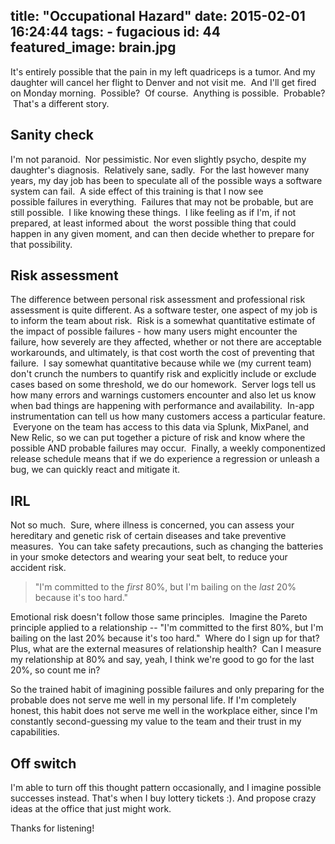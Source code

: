 title: "Occupational Hazard"
date: 2015-02-01 16:24:44
tags:
	- fugacious
id: 44
featured_image: brain.jpg
---

It's entirely possible that the pain in my left quadriceps is a tumor. And my daughter will cancel her flight to Denver and not visit me.  And I'll get fired on Monday morning.  Possible?  Of course.  Anything is possible.  Probable?  That's a different story.

## Sanity check
I'm not paranoid.  Nor pessimistic. Nor even slightly psycho, despite my daughter's diagnosis.  Relatively sane, sadly.  For the last however many years, my day job has been to speculate all of the possible ways a software system can fail.  A side effect of this training is that I now see possible failures in everything.  Failures that may not be probable, but are still possible.  I like knowing these things.  I like feeling as if I'm, if not prepared, at least informed about  the worst possible thing that could happen in any given moment, and can then decide whether to prepare for that possibility.

## Risk assessment
The difference between personal risk assessment and professional risk assessment is quite different. As a software tester, one aspect of my job is to inform the team about risk.  Risk is a somewhat quantitative estimate of the impact of possible failures - how many users might encounter the failure, how severely are they affected, whether or not there are acceptable workarounds, and ultimately, is that cost worth the cost of preventing that failure.  I say somewhat quantitative because while we (my current team) don't crunch the numbers to quantify risk and explicitly include or exclude cases based on some threshold, we do our homework.  Server logs tell us how many errors and warnings customers encounter and also let us know when bad things are happening with performance and availability.  In-app instrumentation can tell us how many customers access a particular feature.  Everyone on the team has access to this data via Splunk, MixPanel, and New Relic, so we can put together a picture of risk and know where the possible AND probable failures may occur.  Finally, a weekly componentized release schedule means that if we do experience a regression or unleash a bug, we can quickly react and mitigate it.

## IRL
Not so much.  Sure, where illness is concerned, you can assess your hereditary and genetic risk of certain diseases and take preventive measures.  You can take safety precautions, such as changing the batteries in your smoke detectors and wearing your seat belt, to reduce your accident risk.

> "I'm committed to the _first_ 80%, but I'm bailing on the _last_ 20% because it's too hard."

Emotional risk doesn't follow those same principles.  Imagine the Pareto principle applied to a relationship -- "I'm committed to the first 80%, but I'm bailing on the last 20% because it's too hard."  Where do I sign up for that?   Plus, what are the external measures of relationship health?  Can I measure my relationship at 80% and say, yeah, I think we're good to go for the last 20%, so count me in?

So the trained habit of imagining possible failures and only preparing for the probable does not serve me well in my personal life. If I'm completely honest, this habit does not serve me well in the workplace either, since I'm constantly second-guessing my value to the team and their trust in my capabilities.

## Off switch
I'm able to turn off this thought pattern occasionally, and I imagine possible successes instead. That's when I buy lottery tickets :). And propose crazy ideas at the office that just might work.

Thanks for listening!
